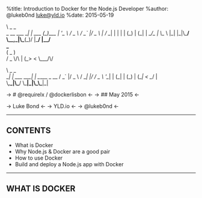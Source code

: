 %title: Introduction to Docker for the Node.js Developer
%author: @lukeb0nd luke@yld.io
%date: 2015-05-19


\                    \_         \_     
    \_ \__   \___   \__| | \___   (\_)\___ 
   | '\_ \\ / \_ \\ / \_` |/ \_ \\  | / \__|
   | | | | (\_) | (\_| |  \__/\_ | \\\__ \\
   |\_| |\_|\\\___/ \\\__,\_|\\\___(\_)/ |\___/
                           |\__/     
                \___   
               ( \_ )  
               / \_ \\/\\
              | (\_>  <
               \\___/\\/
                   
\         \_            \_             
      \__| | \___   \___| | \_____ \_ \__ 
     / \_` |/ \_ \\ / \__| |/ / \_ \\ '\__|
    | (\_| | (\_) | (\__|   <  \__/ |   
     \\__,\_|\\\___/ \\\___|\_|\\\_\\\___|\_|   
                                  


-> # @requirelx / @dockerlisbon <-
-> ## May 2015 <-





-> Luke Bond <-
-> YLD.io <-
-> @lukeb0nd <-

---

## CONTENTS

- What is Docker
- Why Node.js & Docker are a good pair
- How to use Docker
- Build and deploy a Node.js app with Docker

---

## WHAT IS DOCKER


